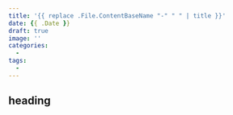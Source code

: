 ```yaml
---
title: '{{ replace .File.ContentBaseName "-" " " | title }}'
date: {{ .Date }}
draft: true
image: ''
categories:
  - 
tags:
  - 
---
```


## heading